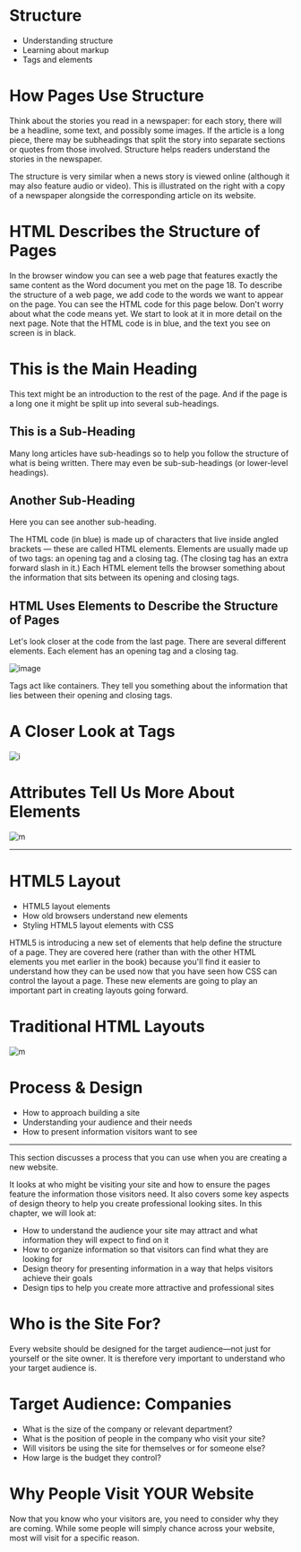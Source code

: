 # Structure

- Understanding structure
- Learning about markup
- Tags and elements

# How Pages Use Structure

Think about the stories you
read in a newspaper: for each
story, there will be a headline,
some text, and possibly some
images. If the article is a long
piece, there may be subheadings
that split the story into separate
sections or quotes from those
involved. Structure helps readers
understand the stories in the
newspaper.

The structure is very similar
when a news story is viewed
online (although it may also
feature audio or video). This is
illustrated on the right with a
copy of a newspaper alongside
the corresponding article on its
website.

# HTML Describes the Structure of Pages

In the browser window you can see a web page that features exactly
the same content as the Word document you met on the page 18. To
describe the structure of a web page, we add code to the words we want
to appear on the page.
You can see the HTML code for this page below. Don't worry about what
the code means yet. We start to look at it in more detail on the next
page. Note that the HTML code is in blue, and the text you see on screen
is in black.

<html>
<body>
 <h1>This is the Main Heading</h1>
 <p>This text might be an introduction to the rest of
 the page. And if the page is a long one it might
 be split up into several sub-headings.<p>
 <h2>This is a Sub-Heading</h2>
 <p>Many long articles have sub-headings so to help
 you follow the structure of what is being written.
 There may even be sub-sub-headings (or lower-level
 headings).</p>
 <h2>Another Sub-Heading</h2>
 <p>Here you can see another sub-heading.</p>
</body>
</html>

The HTML code (in blue) is made up of characters that live inside angled
brackets — these are called HTML elements. Elements are usually
made up of two tags: an opening tag and a closing tag. (The closing tag
has an extra forward slash in it.) Each HTML element tells the browser
something about the information that sits between its opening and
closing tags.

## HTML Uses Elements to Describe the Structure of Pages


Let's look closer at the code from the last page.
There are several different elements. Each
element has an opening tag and a closing tag.

![image](https://notesformsc.org/wp-content/uploads/2018/01/HTML-Structure.png)


Tags act like containers. They tell you
something about the information that lies
between their opening and closing tags.

# A Closer Look at Tags

![i](https://cdo-curriculum.s3.amazonaws.com/media/uploads/html_element.png)

# Attributes Tell Us More About Elements

![m](https://tutorial.techaltum.com/images/html-attributes.jpg)

---
# HTML5 Layout

- HTML5 layout elements
- How old browsers understand new elements
- Styling HTML5 layout elements with CSS

HTML5 is introducing a new set of
elements that help define the structure of
a page.
They are covered here (rather than with the other HTML
elements you met earlier in the book) because you'll find
it easier to understand how they can be used now that you
have seen how CSS can control the layout a page. These
new elements are going to play an important part in creating
layouts going forward.

# Traditional HTML Layouts

![m](https://www.w3schools.com/html/img_sem_elements.gif)

# Process & Design

- How to approach building a site
- Understanding your audience and their needs
- How to present information visitors want to see

---
This section discusses a process that
you can use when you are creating a new
website.


It looks at who might be visiting your site and how to ensure
the pages feature the information those visitors need. It also
covers some key aspects of design theory to help you create
professional looking sites. In this chapter, we will look at:

- How to understand the audience your site may attract and
what information they will expect to find on it
- How to organize information so that visitors can find what
they are looking for
- Design theory for presenting information in a way that
helps visitors achieve their goals
- Design tips to help you create more attractive and
professional sites

# Who is the Site For?

Every  website should be designed for the
target audience—not just for yourself or the
site owner. It is therefore very important to
understand who your target audience is.

# Target Audience: Companies
- What is the size of the company or relevant department?
- What is the position of people in the company who visit your site?
- Will visitors be using the site for themselves or for someone else?
- How large is the budget they control?

# Why People Visit YOUR Website

Now that you know who your visitors are, you
need to consider why they are coming. While
some people will simply chance across your
website, most will visit for a specific reason.



